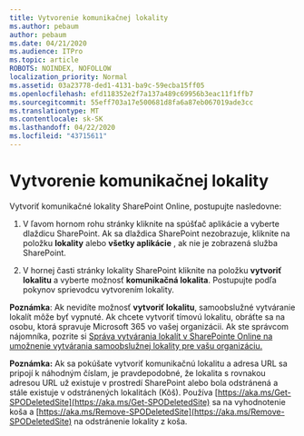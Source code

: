 ```yaml
---
title: Vytvorenie komunikačnej lokality
ms.author: pebaum
author: pebaum
ms.date: 04/21/2020
ms.audience: ITPro
ms.topic: article
ROBOTS: NOINDEX, NOFOLLOW
localization_priority: Normal
ms.assetid: 03a23778-ded1-4131-ba9c-59ecba15ff05
ms.openlocfilehash: efd118352e2f7a137a489c69956b3eac11f1ffb7
ms.sourcegitcommit: 55eff703a17e500681d8fa6a87eb067019ade3cc
ms.translationtype: MT
ms.contentlocale: sk-SK
ms.lasthandoff: 04/22/2020
ms.locfileid: "43715611"
---
```

# <a name="create-a-communication-site"></a>Vytvorenie komunikačnej lokality

Vytvoriť komunikačné lokality SharePoint Online, postupujte nasledovne: 
  
1. V ľavom hornom rohu stránky kliknite na spúšťač aplikácie a vyberte dlaždicu SharePoint. Ak sa dlaždica SharePoint nezobrazuje, kliknite na položku **lokality** alebo **všetky aplikácie** , ak nie je zobrazená služba SharePoint. 
    
2. V hornej časti stránky lokality SharePoint kliknite na položku **vytvoriť lokalitu** a vyberte možnosť **komunikačná lokalita**. Postupujte podľa pokynov sprievodcu vytvorením lokality. 
    
 **Poznámka**: Ak nevidíte možnosť **vytvoriť lokalitu**, samoobslužné vytváranie lokalít môže byť vypnuté. Ak chcete vytvoriť tímovú lokalitu, obráťte sa na osobu, ktorá spravuje Microsoft 365 vo vašej organizácii. Ak ste správcom nájomníka, pozrite si [Správa vytvárania lokalít v SharePointe Online na umožnenie vytvárania samoobslužnej lokality pre vašu organizáciu.](https://go.microsoft.com/fwlink/?linkid=2018780)
  
 **Poznámka:** Ak sa pokúšate vytvoriť komunikačnú lokalitu a adresa URL sa pripojí k náhodným číslam, je pravdepodobné, že lokalita s rovnakou adresou URL už existuje v prostredí SharePoint alebo bola odstránená a stále existuje v odstránených lokalitách (Kôš). Používa [https://aka.ms/Get-SPODeletedSite](https://aka.ms/Get-SPODeletedSite) sa na vyhodnotenie koša a [https://aka.ms/Remove-SPODeletedSite](https://aka.ms/Remove-SPODeletedSite) na odstránenie lokality z koša. 
  

